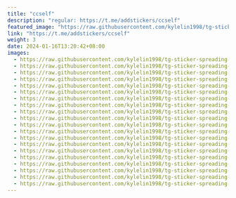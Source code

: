 ```yaml
---
title: "ccself"
description: "regular: https://t.me/addstickers/ccself"
featured_image: "https://raw.githubusercontent.com/kylelin1998/tg-sticker-spreading-worldwide-images/main/img/07630e73-9e20-41dd-b21d-e21fde06d38e.jpg"
link: "https://t.me/addstickers/ccself"
weight: 3
date: 2024-01-16T13:20:42+08:00
images:
  - https://raw.githubusercontent.com/kylelin1998/tg-sticker-spreading-worldwide-images/main/img/07630e73-9e20-41dd-b21d-e21fde06d38e.jpg
  - https://raw.githubusercontent.com/kylelin1998/tg-sticker-spreading-worldwide-images/main/img/026c4939-8590-4bb3-8231-a32ee1404f16.jpg
  - https://raw.githubusercontent.com/kylelin1998/tg-sticker-spreading-worldwide-images/main/img/4b9964b9-1569-4929-8023-615f6ebd439a.jpg
  - https://raw.githubusercontent.com/kylelin1998/tg-sticker-spreading-worldwide-images/main/img/d54ec677-1650-4427-8f3d-7ee640c9064e.jpg
  - https://raw.githubusercontent.com/kylelin1998/tg-sticker-spreading-worldwide-images/main/img/ed590ac4-d39e-4ab6-af2b-71c6fee63ed1.jpg
  - https://raw.githubusercontent.com/kylelin1998/tg-sticker-spreading-worldwide-images/main/img/d14cca46-45ad-4ccf-bfba-a472728bbfd9.jpg
  - https://raw.githubusercontent.com/kylelin1998/tg-sticker-spreading-worldwide-images/main/img/347057e8-2538-423c-bcca-d8254bc73034.jpg
  - https://raw.githubusercontent.com/kylelin1998/tg-sticker-spreading-worldwide-images/main/img/59ffd0a8-9760-4210-b4d4-157cb4fbe408.jpg
  - https://raw.githubusercontent.com/kylelin1998/tg-sticker-spreading-worldwide-images/main/img/9f5280b1-4ae1-497e-9c74-7e203d67aa45.jpg
  - https://raw.githubusercontent.com/kylelin1998/tg-sticker-spreading-worldwide-images/main/img/afc53ab9-a902-43e7-a291-9fe5a91f3cff.jpg
  - https://raw.githubusercontent.com/kylelin1998/tg-sticker-spreading-worldwide-images/main/img/581ad7a7-caf3-44b1-a24e-05f7383bd29a.jpg
  - https://raw.githubusercontent.com/kylelin1998/tg-sticker-spreading-worldwide-images/main/img/b05cb981-c276-456d-a488-86b142eb62cc.jpg
  - https://raw.githubusercontent.com/kylelin1998/tg-sticker-spreading-worldwide-images/main/img/a44a2a2f-86be-4207-9c09-548121af19a9.jpg
  - https://raw.githubusercontent.com/kylelin1998/tg-sticker-spreading-worldwide-images/main/img/a47879c3-5b30-49e6-9925-550406a61e9b.jpg
  - https://raw.githubusercontent.com/kylelin1998/tg-sticker-spreading-worldwide-images/main/img/e1f3b75f-e5c2-4fb5-bc9d-a59bc9010319.jpg
  - https://raw.githubusercontent.com/kylelin1998/tg-sticker-spreading-worldwide-images/main/img/85a525d8-eb00-42de-97fd-aacd26e5c009.jpg
  - https://raw.githubusercontent.com/kylelin1998/tg-sticker-spreading-worldwide-images/main/img/78ad09f2-9f3c-483e-9b77-f36fe8255830.jpg
  - https://raw.githubusercontent.com/kylelin1998/tg-sticker-spreading-worldwide-images/main/img/6d5688fe-4f96-4cbb-b1a8-d1a848185711.jpg
  - https://raw.githubusercontent.com/kylelin1998/tg-sticker-spreading-worldwide-images/main/img/c371b200-3cb1-4668-9417-24cf936adb54.jpg
  - https://raw.githubusercontent.com/kylelin1998/tg-sticker-spreading-worldwide-images/main/img/ddeb8d59-11a5-427f-8664-d219a487188e.jpg
---
```

